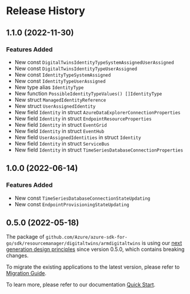 # Release History

## 1.1.0 (2022-11-30)
### Features Added

- New const `DigitalTwinsIdentityTypeSystemAssignedUserAssigned`
- New const `DigitalTwinsIdentityTypeUserAssigned`
- New const `IdentityTypeSystemAssigned`
- New const `IdentityTypeUserAssigned`
- New type alias `IdentityType`
- New function `PossibleIdentityTypeValues() []IdentityType`
- New struct `ManagedIdentityReference`
- New struct `UserAssignedIdentity`
- New field `Identity` in struct `AzureDataExplorerConnectionProperties`
- New field `Identity` in struct `EndpointResourceProperties`
- New field `Identity` in struct `EventGrid`
- New field `Identity` in struct `EventHub`
- New field `UserAssignedIdentities` in struct `Identity`
- New field `Identity` in struct `ServiceBus`
- New field `Identity` in struct `TimeSeriesDatabaseConnectionProperties`


## 1.0.0 (2022-06-14)
### Features Added

- New const `TimeSeriesDatabaseConnectionStateUpdating`
- New const `EndpointProvisioningStateUpdating`


## 0.5.0 (2022-05-18)

The package of `github.com/Azure/azure-sdk-for-go/sdk/resourcemanager/digitaltwins/armdigitaltwins` is using our [next generation design principles](https://azure.github.io/azure-sdk/general_introduction.html) since version 0.5.0, which contains breaking changes.

To migrate the existing applications to the latest version, please refer to [Migration Guide](https://aka.ms/azsdk/go/mgmt/migration).

To learn more, please refer to our documentation [Quick Start](https://aka.ms/azsdk/go/mgmt).